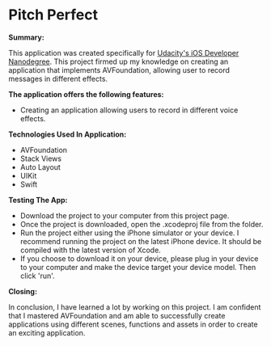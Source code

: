 # Pitch Perfect

**Summary:**

This application was created specifically for [Udacity's iOS Developer Nanodegree](https://www.udacity.com). This project firmed up my knowledge on creating an application that implements AVFoundation, allowing user to record messages in different effects.

**The application offers the following features:**

* Creating an application allowing users to record in different voice effects.

**Technologies Used In Application:**
* AVFoundation
* Stack Views
* Auto Layout
* UIKit
* Swift

**Testing The App:**
* Download the project to your computer from this project page.
* Once the project is downloaded, open the .xcodeproj file from the folder.
* Run the project either using the iPhone simulator or your device. I recommend running the project on the latest iPhone device. It should be compiled with the latest version of Xcode.
* If you choose to download it on your device, please plug in your device to your computer and make the device target your device model. Then click 'run'.

**Closing:**

In conclusion, I have learned a lot by working on this project. I am confident that I mastered AVFoundation and am able to successfully create applications using different scenes, functions and assets in order to create an exciting application. 
